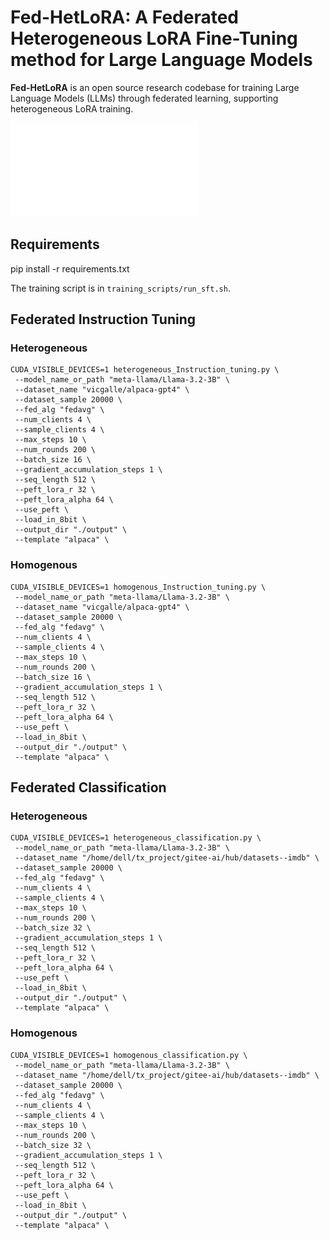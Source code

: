 #  Fed-HetLoRA: A Federated Heterogeneous LoRA Fine-Tuning method for Large Language Models

**Fed-HetLoRA** is an open source research codebase for training Large Language Models (LLMs) through federated learning, supporting heterogeneous LoRA training.

![framework](FL-LoRA.pdf)

## Requirements
pip install -r requirements.txt

The training script is in `training_scripts/run_sft.sh`.
## Federated Instruction Tuning

### Heterogeneous

```
CUDA_VISIBLE_DEVICES=1 heterogeneous_Instruction_tuning.py \
 --model_name_or_path "meta-llama/Llama-3.2-3B" \
 --dataset_name "vicgalle/alpaca-gpt4" \
 --dataset_sample 20000 \
 --fed_alg "fedavg" \
 --num_clients 4 \
 --sample_clients 4 \
 --max_steps 10 \
 --num_rounds 200 \
 --batch_size 16 \
 --gradient_accumulation_steps 1 \
 --seq_length 512 \
 --peft_lora_r 32 \
 --peft_lora_alpha 64 \
 --use_peft \
 --load_in_8bit \
 --output_dir "./output" \
 --template "alpaca" \
```

### Homogenous

```
CUDA_VISIBLE_DEVICES=1 homogenous_Instruction_tuning.py \
 --model_name_or_path "meta-llama/Llama-3.2-3B" \
 --dataset_name "vicgalle/alpaca-gpt4" \
 --dataset_sample 20000 \
 --fed_alg "fedavg" \
 --num_clients 4 \
 --sample_clients 4 \
 --max_steps 10 \
 --num_rounds 200 \
 --batch_size 16 \
 --gradient_accumulation_steps 1 \
 --seq_length 512 \
 --peft_lora_r 32 \
 --peft_lora_alpha 64 \
 --use_peft \
 --load_in_8bit \
 --output_dir "./output" \
 --template "alpaca" \
```

## Federated Classification

### Heterogeneous

```
CUDA_VISIBLE_DEVICES=1 heterogeneous_classification.py \
 --model_name_or_path "meta-llama/Llama-3.2-3B" \
 --dataset_name "/home/dell/tx_project/gitee-ai/hub/datasets--imdb" \
 --dataset_sample 20000 \
 --fed_alg "fedavg" \
 --num_clients 4 \
 --sample_clients 4 \
 --max_steps 10 \
 --num_rounds 200 \
 --batch_size 32 \
 --gradient_accumulation_steps 1 \
 --seq_length 512 \
 --peft_lora_r 32 \
 --peft_lora_alpha 64 \
 --use_peft \
 --load_in_8bit \
 --output_dir "./output" \
 --template "alpaca" \
```

### Homogenous

```
CUDA_VISIBLE_DEVICES=1 homogenous_classification.py \
 --model_name_or_path "meta-llama/Llama-3.2-3B" \
 --dataset_name "/home/dell/tx_project/gitee-ai/hub/datasets--imdb" \
 --dataset_sample 20000 \
 --fed_alg "fedavg" \
 --num_clients 4 \
 --sample_clients 4 \
 --max_steps 10 \
 --num_rounds 200 \
 --batch_size 32 \
 --gradient_accumulation_steps 1 \
 --seq_length 512 \
 --peft_lora_r 32 \
 --peft_lora_alpha 64 \
 --use_peft \
 --load_in_8bit \
 --output_dir "./output" \
 --template "alpaca" \
```


